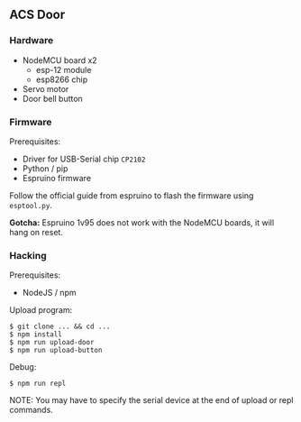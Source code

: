 ## ACS Door

### Hardware

- NodeMCU board x2
  - esp-12 module
  - esp8266 chip
- Servo motor
- Door bell button

### Firmware

Prerequisites:
- Driver for USB-Serial chip `CP2102`
- Python / pip
- Espruino firmware

Follow the official guide from espruino to flash the firmware using `esptool.py`.

**Gotcha:** Espruino 1v95 does not work with the NodeMCU boards, it will hang on reset.

### Hacking

Prerequisites:
- NodeJS / npm

Upload program:
```
$ git clone ... && cd ...
$ npm install
$ npm run upload-door
$ npm run upload-button
```

Debug:
```
$ npm run repl
```

NOTE: You may have to specify the serial device at the end of
upload or repl commands.

